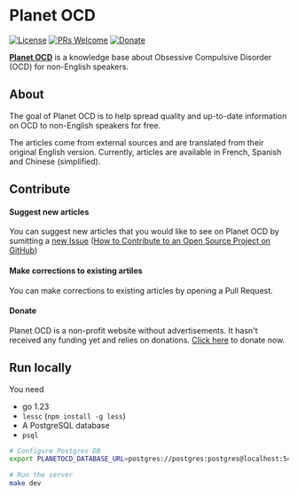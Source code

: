 Planet OCD
=======

[![License](https://img.shields.io/badge/license-MIT-blue.svg)](./LICENSE)
[![PRs Welcome](https://img.shields.io/badge/PRs-welcome-brightgreen.svg?style=flat-square)](http://makeapullrequest.com)
[![Donate](https://img.shields.io/badge/Paypal-Donate-green.svg?logo=paypal&style=flat)](https://www.paypal.com/cgi-bin/webscr?cmd=_s-xclick&hosted_button_id=23LG7JTZSCA54&source=url)

[**Planet OCD**](https://planeteTOC.org/) is a knowledge base about Obsessive Compulsive Disorder (OCD) for non-English speakers.

About
-----

The goal of Planet OCD is to help spread quality and up-to-date information on OCD to non-English speakers for free.

The articles come from external sources and are translated from their original English version. Currently, articles are available in French, Spanish and Chinese (simplified).

Contribute
----------

#### Suggest new articles

You can suggest new articles that you would like to see on Planet OCD by sumitting a [new Issue](https://github.com/AurelienGasser/planetocd/issues) ([How to Contribute to an Open Source Project on GitHub](https://egghead.io/series/how-to-contribute-to-an-open-source-project-on-github))

#### Make corrections to existing artiles

You can make corrections to existing articles by opening a Pull Request.

#### Donate

Planet OCD is a non-profit website without advertisements. It hasn't received any funding yet and relies on donations. [Click here](https://www.paypal.com/cgi-bin/webscr?cmd=_s-xclick&hosted_button_id=23LG7JTZSCA54&source=url) to donate now.

Run locally
-----------

You need

- go 1.23
- `lessc` (`npm install -g less`)
- A PostgreSQL database
- `psql`

```bash
# Configure Postgres DB
export PLANETOCD_DATABASE_URL=postgres://postgres:postgres@localhost:5432/planetocd

# Run the server
make dev
```

